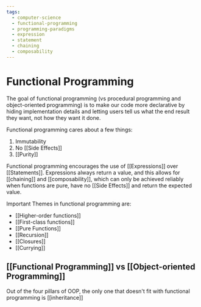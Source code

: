 ```yaml
---
tags:
  - computer-science
  - functional-programming
  - programming-paradigms
  - expression
  - statement
  - chaining
  - composability
---
```

# Functional Programming

The goal of functional programming (vs procedural programming and object-oriented programming) is to make our code more declarative by hiding implementation details and letting users tell us what the end result they want, not how they want it done.

Functional programming cares about a few things:
1. Immutability
2. No [[Side Effects]]
3. [[Purity]]

Functional programming encourages the use of [[Expressions]] over [[Statements]]. Expressions always return a value, and this allows for [[chaining]] and [[composability]], which can only be achieved reliably when functions are pure, have no [[Side Effects]] and return the expected value.

Important Themes in functional programming are:
- [[Higher-order functions]]
- [[First-class functions]]
- [[Pure Functions]]
- [[Recursion]]
- [[Closures]]
- [[Currying]]

## [[Functional Programming]] vs [[Object-oriented Programming]]

Out of the four pillars of OOP, the only one that doesn't fit with functional programming is [[inheritance]]

